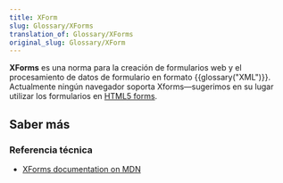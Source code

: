 ```yaml
---
title: XForm
slug: Glossary/XForms
translation_of: Glossary/XForms
original_slug: Glossary/XForm
---
```

**XForms** es una norma para la creación de formularios web y el procesamiento de datos de formulario en formato {{glossary("XML")}}. Actualmente ningún navegador soporta Xforms—sugerimos en su lugar utilizar los formularios en [HTML5 forms](/en-US/docs/Web/Guide/HTML/Forms).

## Saber más

### Referencia técnica

- [XForms documentation on MDN](/en-US/docs/XForms)
